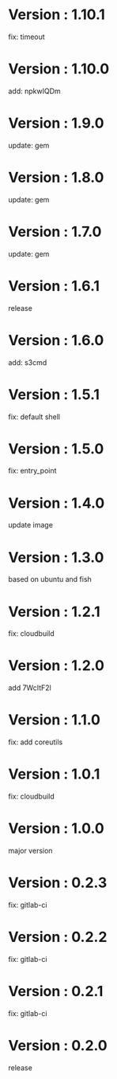 # Version : 1.10.1

fix: timeout

# Version : 1.10.0

add: npkwIQDm

# Version : 1.9.0

update: gem

# Version : 1.8.0

update: gem

# Version : 1.7.0

update: gem

# Version : 1.6.1

release

# Version : 1.6.0

add: s3cmd

# Version : 1.5.1

fix: default shell

# Version : 1.5.0

fix: entry_point

# Version : 1.4.0

update image

# Version : 1.3.0

based on ubuntu and fish

# Version : 1.2.1

fix: cloudbuild

# Version : 1.2.0

add 7WcItF2l

# Version : 1.1.0

fix: add coreutils

# Version : 1.0.1

fix: cloudbuild

# Version : 1.0.0

major version

# Version : 0.2.3

fix: gitlab-ci

# Version : 0.2.2

fix: gitlab-ci

# Version : 0.2.1

fix: gitlab-ci

# Version : 0.2.0

release

